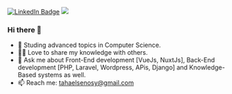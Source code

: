 [![LinkedIn Badge](https://img.shields.io/badge/LinkedIn-Profile-information?logo=LinkedIn&style=flat&logoColor=white&color=0D76A8)](https://www.linkedin.com/in/taha-elsenosy/)
![](https://komarev.com/ghpvc/?username=Elsenosy&color=green)
### Hi there 👋
- 📖 Studing advanced topics in Computer Science.
- 👨‍🎓 Love to share my knowledge with others.
- 💬 Ask me about Front-End development [VueJs, NuxtJs], Back-End development [PHP, Laravel, Wordpress, APis, Django] and Knowledge-Based systems as well.
- 📫 Reach me: <tahaelsenosy@gmail.com>

<!-- 
### 📈 GitHub Stats

![Elsenosy's GitHub stats](https://github-readme-stats.vercel.app/api?username=Elsenosy&count_private=true&show_icons=true&theme=radical&hide=contribs,prs&hide_border=true)
[![Top Langs](https://github-readme-stats.vercel.app/api/top-langs/?username=Elsenosy&show_icons=true&theme=radical&layout=compact&hide_border=true)](https://github.com/Elsenosy/github-readme-stats)
-->

